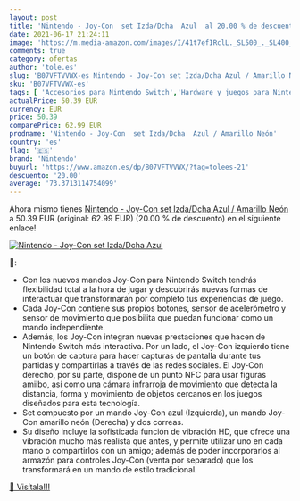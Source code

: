```yaml
---
layout: post
title: 'Nintendo - Joy-Con  set Izda/Dcha  Azul  al 20.00 % de descuento'
date: 2021-06-17 21:24:11
image: 'https://m.media-amazon.com/images/I/41t7efIRclL._SL500_._SL400_.jpg'
comments: true
category: ofertas
author: 'tole.es'
slug: 'B07VFTVVWX-es Nintendo - Joy-Con set Izda/Dcha Azul / Amarillo Neón'
sku: 'B07VFTVVWX-es'
tags: [ 'Accesorios para Nintendo Switch','Hardware y juegos para Nintendo Switch','Mandos para Nintendo Switch','Videojuegos','nintendo', ]
actualPrice: 50.39 EUR
currency: EUR
price: 50.39
comparePrice: 62.99 EUR
prodname: 'Nintendo - Joy-Con  set Izda/Dcha  Azul / Amarillo Neón'
country: 'es'
flag: '🇪🇸'
brand: 'Nintendo'
buyurl: 'https://www.amazon.es/dp/B07VFTVVWX/?tag=tolees-21'
descuento: '20.00'
average: '73.3713114754099'
---
```


Ahora mismo tienes [Nintendo - Joy-Con  set Izda/Dcha  Azul / Amarillo Neón](https://www.amazon.es/dp/B07VFTVVWX/?tag=tolees-21) a 50.39 EUR (original: 62.99 EUR) (20.00 %  de descuento) en el siguiente enlace!

[![Nintendo - Joy-Con  set Izda/Dcha  Azul ](https://m.media-amazon.com/images/I/41t7efIRclL._SL500_._SL400_.jpg)](https://www.amazon.es/dp/B07VFTVVWX/?tag=tolees-21)

🔎:

- Con los nuevos mandos Joy-Con para Nintendo Switch tendrás flexibilidad total a la hora de jugar y descubrirás nuevas formas de interactuar que transformarán por completo tus experiencias de juego.
- Cada Joy-Con contiene sus propios botones, sensor de acelerómetro y sensor de movimiento que posibilita que puedan funcionar como un mando independiente.
- Además, los Joy-Con integran nuevas prestaciones que hacen de Nintendo Switch más interactiva. Por un lado, el Joy-Con izquierdo tiene un botón de captura para hacer capturas de pantalla durante tus partidas y compartirlas a través de las redes sociales. El Joy-Con derecho, por su parte, dispone de un punto NFC para usar figuras amiibo, así como una cámara infrarroja de movimiento que detecta la distancia, forma y movimiento de objetos cercanos en los juegos diseñados para esta tecnología.
- Set compuesto por un mando Joy-Con azul (Izquierda), un mando Joy-Con amarillo neón (Derecha) y dos correas.
- Su diseño incluye la sofisticada función de vibración HD, que ofrece una vibración mucho más realista que antes, y permite utilizar uno en cada mano o compartirlos con un amigo; además de poder incorporarlos al armazón para controles Joy-Con (venta por separado) que los transformará en un mando de estilo tradicional.

[🛒 Visítala!!!](https://www.amazon.es/dp/B07VFTVVWX/?tag=tolees-21)
